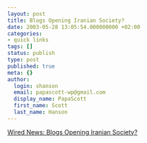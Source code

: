 ```yaml
---
layout: post
title: Blogs Opening Iranian Society?
date: 2003-05-28 13:05:54.000000000 +02:00
categories:
- quick links
tags: []
status: publish
type: post
published: true
meta: {}
author:
  login: shanson
  email: papascott-wp@gmail.com
  display_name: PapaScott
  first_name: Scott
  last_name: Hanson
---
```

<p><a title="Report from BlogTalk" href="http://www.wired.com/news/culture/0,1284,58976,00.html">Wired News: Blogs Opening Iranian Society?</a></p>
